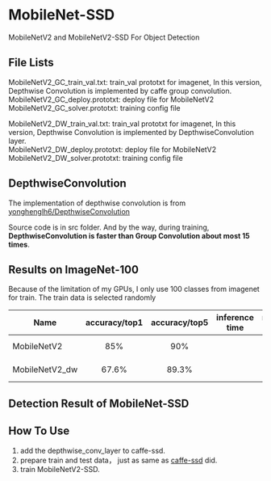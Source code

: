 # MobileNet-SSD
MobileNetV2 and MobileNetV2-SSD For Object Detection   

## File Lists  

MobileNetV2_GC_train_val.txt: train_val prototxt for imagenet, In this version, Depthwise Convolution is implemented by caffe group convolution.   
MobileNetV2_GC_deploy.prototxt: deploy file for MobileNetV2  
MobileNetV2_GC_solver.prototxt: training config file    


MobileNetV2_DW_train_val.txt: train_val prototxt for imagenet, In this version, Depthwise Convolution is implemented by DepthwiseConvolution layer.   
MobileNetV2_DW_deploy.prototxt: deploy file for MobileNetV2  
MobileNetV2_DW_solver.prototxt: training config file  


## DepthwiseConvolution  
The implementation of depthwise convolution is from [yonghenglh6/DepthwiseConvolution
](https://github.com/yonghenglh6/DepthwiseConvolution)  

Source code is in src folder. And by the way, during training, **DepthwiseConvolution is faster than Group Convolution about most 15 times**.

## Results on ImageNet-100
Because of the limitation of my GPUs, I only use 100 classes from imagenet for train. The train data is selected randomly

| Name | accuracy/top1 | accuracy/top5 | inference time | model size |Depthwise conv type |
| - | :-: | :-: | :-: | :-: | -: |
| MobileNetV2 | 85% | 90% | | |group convolution |
| MobileNetV2_dw | 67.6% | 89.3% | | | depthwise convolution |


## Detection Result of MobileNet-SSD


## How To Use 
1. add the depthwise_conv_layer to caffe-ssd.
2. prepare train and test data， just as same as [caffe-ssd](https://github.com/weiliu89/caffe/tree/ssd) did.  
3. train MobileNetV2-SSD.
